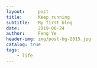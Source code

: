 ```yaml
---
layout:     post
title:      Keep running
subtitle:   My first blog
date:       2019-06-24
author:     Feng Ye
header-img: img/post-bg-2015.jpg
catalog: true
tags:
    - life
---
```


